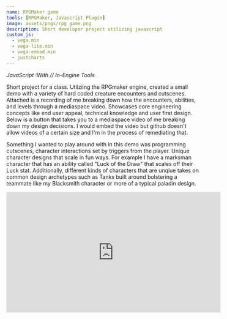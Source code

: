 ```yaml
---
name: RPGMaker game
tools: [RPGMaker, Javascript Plugin]
image: assets/pngs/rpg_game.png
description: Short developer project utilizing javascript
custom_js:
  - vega.min
  - vega-lite.min
  - vega-embed.min
  - justcharts
---
```

*JavaScript* *:With // In-Engine Tools*


Short project for a class. Utilziing the RPGmaker engine, created a small demo with a variety of hard coded creature encounters and cutscenes. Attached is a recording of me breaking down how the encounters, abilities, and levels through a mediaspace video. Showcases core engineering concepts like end user appeal, technical knowledge and user first design. Below is a button that takes you to a mediaspace video of me breaking down my design decisions. I would embed the video but github doesn't allow videos of a certain size and I'm in the process of remediating that. 

Something I wanted to play around with in this demo was programming cutscenes, character interactions set by triggers from the player. Unique character designs that scale in fun ways. For example I have a marksman character that has an ability called "Luck of the Draw" that scales off their Luck stat. Additionally, different kinds of characters that are unqiue takes on common design archetypes such as Tanks built around bolstering a teammate like my Blacksmith character or more of a typical paladin design.


<iframe width="560" height="315"
    src="https://www.youtube.com/watch?v=LX-gkUDabX0"
    frameborder="0"
    allowfullscreen>
</iframe>
